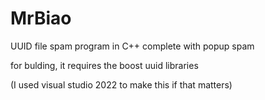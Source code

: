 # MrBiao
UUID file spam program in C++ complete with popup spam


for bulding, it requires the boost uuid libraries 

(I used visual studio 2022 to make this if that matters)
